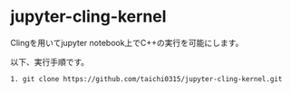 # jupyter-cling-kernel
Clingを用いてjupyter notebook上でC++の実行を可能にします。

以下、実行手順です。

```
1. git clone https://github.com/taichi0315/jupyter-cling-kernel.git
```
